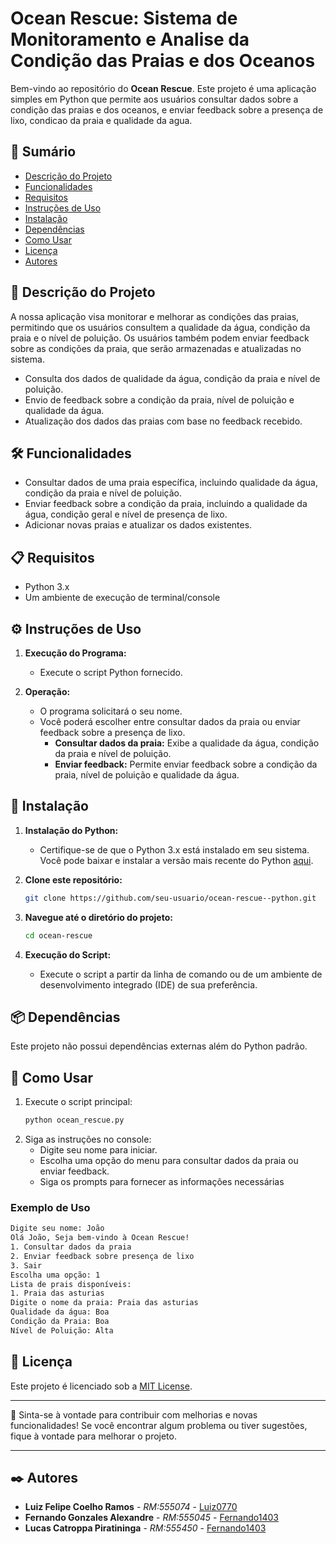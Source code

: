 # Ocean Rescue: Sistema de Monitoramento e Analise da Condição das Praias e dos Oceanos

Bem-vindo ao repositório do **Ocean Rescue**. Este projeto é uma aplicação simples em Python que permite aos usuários consultar dados sobre a condição das praias e dos oceanos, e enviar feedback sobre a presença de lixo, condicao da praia e qualidade da agua. 

## 📑 Sumário

- [Descrição do Projeto](#descrição-do-projeto)
- [Funcionalidades](#funcionalidades)
- [Requisitos](#requisitos)
- [Instruções de Uso](#instruções-de-uso)
- [Instalação](#instalação)
- [Dependências](#dependências)
- [Como Usar](#como-usar)
- [Licença](#licença)
- [Autores](#autores)

## 🌊 Descrição do Projeto

A nossa aplicação visa monitorar e melhorar as condições das praias, permitindo que os usuários consultem a qualidade da água, condição da praia e o nível de poluição. Os usuários também podem enviar feedback sobre as condições da praia, que serão armazenadas e atualizadas no sistema.

- Consulta dos dados de qualidade da água, condição da praia e nível de poluição.
- Envio de feedback sobre a condição da praia, nível de poluição e qualidade da água.
- Atualização dos dados das praias com base no feedback recebido.

## 🛠️ Funcionalidades

- Consultar dados de uma praia específica, incluindo qualidade da água, condição da praia e nível de poluição.
- Enviar feedback sobre a condição da praia, incluindo a qualidade da água, condição geral e nível de presença de lixo.
- Adicionar novas praias e atualizar os dados existentes.

## 📋 Requisitos

- Python 3.x
- Um ambiente de execução de terminal/console

## ⚙️ Instruções de Uso

1. **Execução do Programa:**
   - Execute o script Python fornecido.

2. **Operação:**
   - O programa solicitará o seu nome.
   - Você poderá escolher entre consultar dados da praia ou enviar feedback sobre a presença de lixo.
     - **Consultar dados da praia:** Exibe a qualidade da água, condição da praia e nível de poluição.
     - **Enviar feedback:** Permite enviar feedback sobre a condição da praia, nível de poluição e qualidade da água.

## 🔧 Instalação

1. **Instalação do Python:**
   - Certifique-se de que o Python 3.x está instalado em seu sistema. Você pode baixar e instalar a versão mais recente do Python [aqui](https://www.python.org/downloads/).

2. **Clone este repositório:**
    ```sh
    git clone https://github.com/seu-usuario/ocean-rescue--python.git
    ```

3. **Navegue até o diretório do projeto:**
    ```sh
    cd ocean-rescue
    ```
2. **Execução do Script:**
   - Execute o script a partir da linha de comando ou de um ambiente de desenvolvimento integrado (IDE) de sua preferência.

## 📦 Dependências

Este projeto não possui dependências externas além do Python padrão.

## 📝 Como Usar

1. Execute o script principal:
    ```sh
    python ocean_rescue.py
    ```
2. Siga as instruções no console:
    - Digite seu nome para iniciar.
    - Escolha uma opção do menu para consultar dados da praia ou enviar feedback.
    - Siga os prompts para fornecer as informações necessárias
### Exemplo de Uso

```sh
Digite seu nome: João
Olá João, Seja bem-vindo à Ocean Rescue!
1. Consultar dados da praia
2. Enviar feedback sobre presença de lixo
3. Sair
Escolha uma opção: 1
Lista de prais disponíveis: 
1. Praia das asturias
Digite o nome da praia: Praia das asturias
Qualidade da água: Boa
Condição da Praia: Boa
Nível de Poluição: Alta
```

## 📄 Licença

Este projeto é licenciado sob a [MIT License](LICENSE).

---

🎁 Sinta-se à vontade para contribuir com melhorias e novas funcionalidades! Se você encontrar algum problema ou tiver sugestões, fique à vontade para melhorar o projeto.

---

## ✒️ Autores

* **Luiz Felipe Coelho Ramos** - *RM:555074* - [Luiz0770](https://github.com/Luiz0770)
* **Fernando Gonzales Alexandre** - *RM:555045* - [Fernando1403](https://github.com/Fernando1403)
* **Lucas Catroppa Piratininga** - *RM:555450* - [Fernando1403](https://github.com/Fernando1403)
